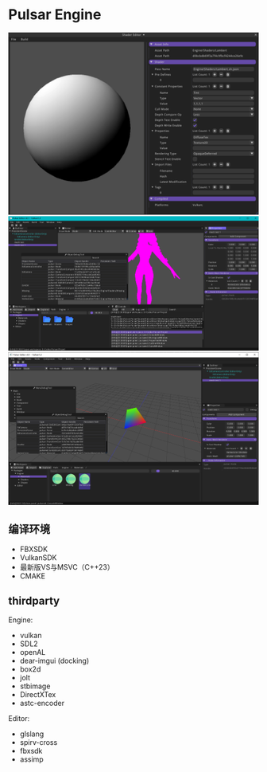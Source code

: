 # Pulsar Engine

![](doc/shed.png)
![](doc/ui.png)
![](doc/ui2.png)

## 编译环境
- FBXSDK
- VulkanSDK
- 最新版VS与MSVC（C++23）
- CMAKE


## thirdparty

Engine:
- vulkan
- SDL2
- openAL
- dear-imgui (docking)
- box2d
- jolt
- stbimage
- DirectXTex
- astc-encoder

Editor:
- glslang
- spirv-cross
- fbxsdk
- assimp

